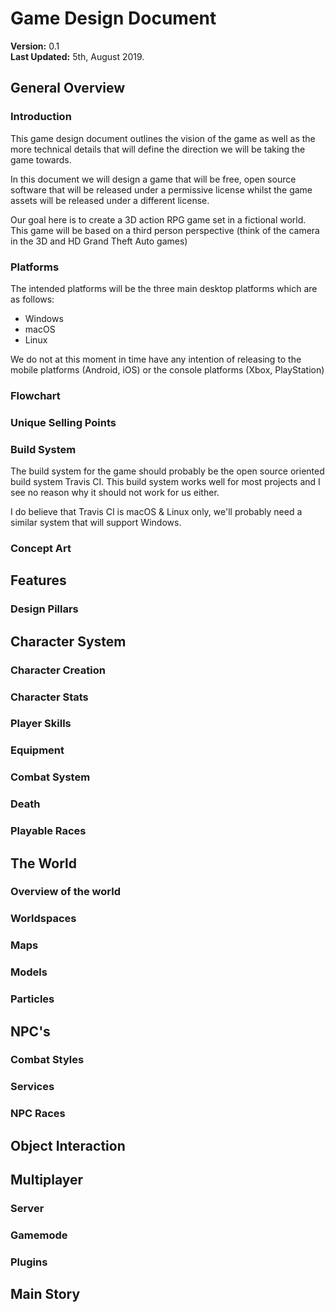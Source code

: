 # Game Design Document
**Version:** 0.1  
**Last Updated:** 5th, August 2019.  

## General Overview

### Introduction

This game design document outlines the vision of the game as well as the more technical details that will define the direction we will be taking the game towards.

In this document we will design a game that will be free, open source software that will be released under a permissive license whilst the game assets will be released under a different license.

Our goal here is to create a 3D action RPG game set in a fictional world. This game will be based on a third person perspective (think of the camera in the 3D and HD Grand Theft Auto games)

### Platforms

The intended platforms will be the three main desktop platforms which are as follows:
* Windows
* macOS
* Linux

We do not at this moment in time have any intention of releasing to the mobile platforms (Android, iOS) or the console platforms (Xbox, PlayStation)

### Flowchart

### Unique Selling Points

### Build System

The build system for the game should probably be the open source oriented build system Travis CI. This build system works well for most projects and I see no reason why it should not work for us either.

I do believe that Travis CI is macOS & Linux only, we'll probably need a similar system that will support Windows.

### Concept Art

## Features

### Design Pillars

## Character System

### Character Creation

### Character Stats

### Player Skills

### Equipment

### Combat System

### Death

### Playable Races

## The World

### Overview of the world

### Worldspaces

### Maps

### Models

### Particles

## NPC's

### Combat Styles

### Services

### NPC Races

## Object Interaction

## Multiplayer

### Server

### Gamemode

### Plugins

## Main Story